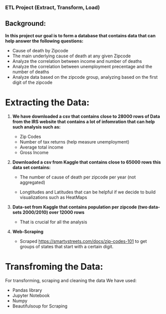 ### ETL Project (Extract, Transform, Load)

## Background:

__In this project our goal is to form a database that contains data that can help answer the following questions:__
- Cause of death by Zipcode
- The main underlying cause of death at any given Zipcode
- Analyze the correlation between income and number of deaths
- Analyze the correlation between unemployment precentage and the number of deaths
- Analyze data based on the zipcode group, analyzing based on the first digit of the zipcode

# Extracting the Data:
1. __We have downloaded a csv that contains close to 28000 rows of Data from the IRS website that contains a lot of infomration that can help such analysis such as:__
     - Zip Codes
     - Number of tax returns (help measure unemployment)
     - Average total income
     - Gross Income
 
 2. __Downloaded a csv from Kaggle that contains close to 65000 rows this data set contains:__
      - The number of cause of death per zipcode per year (not aggregated)
   
      - Longtitudes and Latitudes that can be helpful if we decide to build visualizations such as HeatMaps
   
 3. __Data-set from Kaggle that contains population per zipcode (two data-sets 2000/2010) over 12000 rows__
      - That is crucial for all the analysis
   
 4. __Web-Scraping__
      - Scraped https://smartystreets.com/docs/zip-codes-101 to get groups of states that start with a certain digit.
      
      
      
 # Transfroming the Data:
 For transforming, scraping and cleaning the data We have used:
  - Pandas library
  - Jupyter Notebook 
  - Numpy  
  - Beautifulsoup for Scraping
